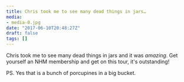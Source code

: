 ```yaml
---
title: Chris took me to see many dead things in jars…
media:
- media-0.jpg
date: "2017-06-10T20:48:27Z"
draft: false
tags: []
---
```

Chris took me to see many dead things in jars and it was *amazing*. Get yourself an NHM membership and get on this tour, it's outstanding\!



PS. Yes that is a bunch of porcupines in a big bucket.
